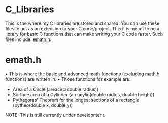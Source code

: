 # C_Libraries

This is the where my C libraries are stored and shared. You can use these files to act as an extension to your C code/project. This it is meant to be a library for basic C functions that can make writing your C code faster.
Such files include: [emath.h](https://github.com/FalkRaft/C_Libraries/blob/main/README.md#emathh).
# emath.h
 • This is where the basic and advanced math functions (excluding math.h functions) are written in.
 • Those functions for example are:
   - Area of a Circle (areacirc(double radius))
   - Surface area of a Cylinder (areacylin(double radius, double height))
   - Pythagoras' Theorem for the longest sections of a rectangle (pytheo(double x, double y))

NOTE: This is still currently under development.

